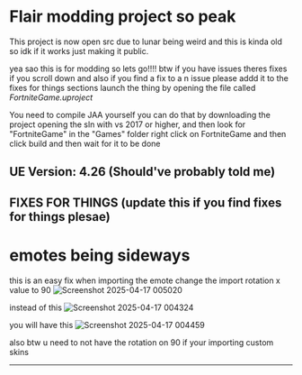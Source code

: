 # Flair modding project so peak

This project is now open src due to lunar being weird and this is kinda old so idk if it works just making it public.


yea sao this is for modding so lets go!!!!
btw if you have issues theres fixes if you scroll down and also if you find a fix to a n issue please addd it to the fixes for things sections
launch the thing by opening the file called *FortniteGame.uproject*


You need to compile JAA yourself you can do that by downloading the project opening the sln with vs 2017 or higher, and then look for "FortniteGame" in the "Games" folder right click on FortniteGame and then click build and then wait for it to be done

UE Version: 4.26 (Should've probably told me)
---
## FIXES FOR THINGS (update this if you find fixes for things plesae)

# emotes being sideways
this is an easy fix when importing the emote change the import rotation x value to 90 
![Screenshot 2025-04-17 005020](https://github.com/user-attachments/assets/9a9371ba-ec03-4dee-a19f-f6a6878c93dd)

instead of this ![Screenshot 2025-04-17 004324](https://github.com/user-attachments/assets/7afe0686-968d-41db-aa74-806ed5684dda)

you will have this ![Screenshot 2025-04-17 004459](https://github.com/user-attachments/assets/7ff78ed0-072d-48c7-b715-40d91f4bd24e)

also btw u need to not have the rotation on 90 if your importing custom skins

---
